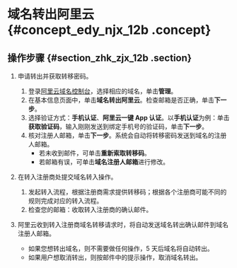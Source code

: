 # 域名转出阿里云 {#concept_edy_njx_12b .concept}

## 操作步骤 {#section_zhk_zjx_12b .section}

1.  申请转出并获取转移密码。
    1.  登录[阿里云域名控制台](https://dc.console.aliyun.com)，选择相应的域名，单击**管理**。
    2.  在基本信息页面中，单击**域名转出阿里云**。检查邮箱是否正确，单击**下一步**。
    3.  选择验证方式：**手机认证**、**阿里云一键 App 认证**。以**手机认证**为例：单击**获取验证码**，输入刚刚发送到绑定手机号的验证码，单击**下一步**。
    4.  核对注册人邮箱，单击**下一步**。系统会自动将转移密码发送到域名的注册人邮箱。
        -   若未收到邮件，可单击**重新索取转移码**。
        -   若邮箱有误，可单击**域名注册人邮箱**进行修改。
2.  在转入注册商处提交域名转入操作。
    1.  发起转入流程，根据注册商需求提供转移码；根据各个注册商可能不同的规则完成对应的转入流程。
    2.  检查您的邮箱：收取转入注册商的确认邮件。
3.  阿里云收到转入注册商域名转移请求时，将自动发送域名转出确认邮件到域名注册人邮箱。

    -   如果您想转出域名，则不需要做任何操作，5 天后域名将自动转出。
    -   如果用户想取消转出，则按邮件中的提示操作，取消域名转出。

